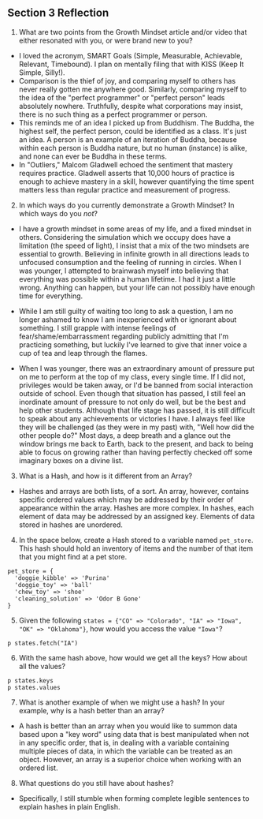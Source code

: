 ## Section 3 Reflection

1. What are two points from the Growth Mindset article and/or video that either resonated with you, or were brand new to you?

* I loved the acronym, SMART Goals (Simple, Measurable, Achievable, Relevant, Timebound). I plan on mentally filing that with KISS (Keep It Simple, Silly!).
* Comparison is the thief of joy, and comparing myself to others has never really gotten me anywhere good. Similarly, comparing myself to the idea of the "perfect programmer" or "perfect person" leads absolutely nowhere. Truthfully, despite what corporations may insist, there is no such thing as a perfect programmer or person.
* This reminds me of an idea I picked up from Buddhism. The Buddha, the highest self, the perfect person, could be identified as a class. It's just an idea. A person is an example of an iteration of Buddha, because within each person is Buddha nature, but no human (instance) is alike, and none can ever be Buddha in these terms.
* In "Outliers," Malcom Gladwell echoed the sentiment that mastery requires practice. Gladwell asserts that 10,000 hours of practice is enough to achieve mastery in a skill, however quantifying the time spent matters less than regular practice and measurement of progress.

2. In which ways do you currently demonstrate a Growth Mindset? In which ways do you _not_?

* I have a growth mindset in some areas of my life, and a fixed mindset in others. Considering the simulation which we occupy does have a limitation (the speed of light), I insist that a mix of the two mindsets are essential to growth. Believing in infinite growth in all directions leads to unfocused consumption and the feeling of running in circles. When I was younger, I attempted to brainwash myself into believing that everything was possible within a human lifetime. I had it just a little wrong. Anything can happen, but your life can not possibly have enough time for everything.

* While I am still guilty of waiting too long to ask a question, I am no longer ashamed to know I am inexperienced with or ignorant about something. I still grapple with intense feelings of fear/shame/embarrassment regarding publicly admitting that I'm practicing something, but luckily I've learned to give that inner voice a cup of tea and leap through the flames.

* When I was younger, there was an extraordinary amount of pressure put on me to perform at the top of my class, every single time. If I did not, privileges would be taken away, or I'd be banned from social interaction outside of school. Even though that situation has passed, I still feel an inordinate amount of pressure to not only do well, but be the best and help other students. Although that life stage has passed, it is still difficult to speak about any achievements or victories I have. I always feel like they will be challenged (as they were in my past) with, "Well how did the other people do?" Most days, a deep breath and a glance out the window brings me back to Earth, back to the present, and back to being able to focus on growing rather than having perfectly checked off some imaginary boxes on a divine list.  

3. What is a Hash, and how is it different from an Array?

* Hashes and arrays are both lists, of a sort. An array, however, contains specific ordered values which may be addressed by their order of appearance within the array. Hashes are more complex. In hashes, each element of data may be addressed by an assigned key. Elements of data stored in hashes are unordered.

4. In the space below, create a Hash stored to a variable named `pet_store`.  This hash should hold an inventory of items and the number of that item that you might find at a pet store.

```
pet_store = {
  'doggie_kibble' => 'Purina'
  'doggie_toy' => 'ball'
  'chew_toy' => 'shoe'
  'cleaning_solution' => 'Odor B Gone'
}
```

5. Given the following `states = {"CO" => "Colorado", "IA" => "Iowa", "OK" => "Oklahoma"}`, how would you access the value `"Iowa"`?

`p states.fetch("IA")`

6. With the same hash above, how would we get all the keys?  How about all the values?

```
p states.keys
p states.values
```

7. What is another example of when we might use a hash?  In your example, why is a hash better than an array?

* A hash is better than an array when you would like to summon data based upon a "key word" using data that is best manipulated when not in any specific order, that is, in dealing with a variable containing multiple pieces of data, in which the variable can be treated as an object. However, an array is a superior choice when working with an ordered list.

8. What questions do you still have about hashes?

* Specifically, I still stumble when forming complete legible sentences to explain hashes in plain English.
